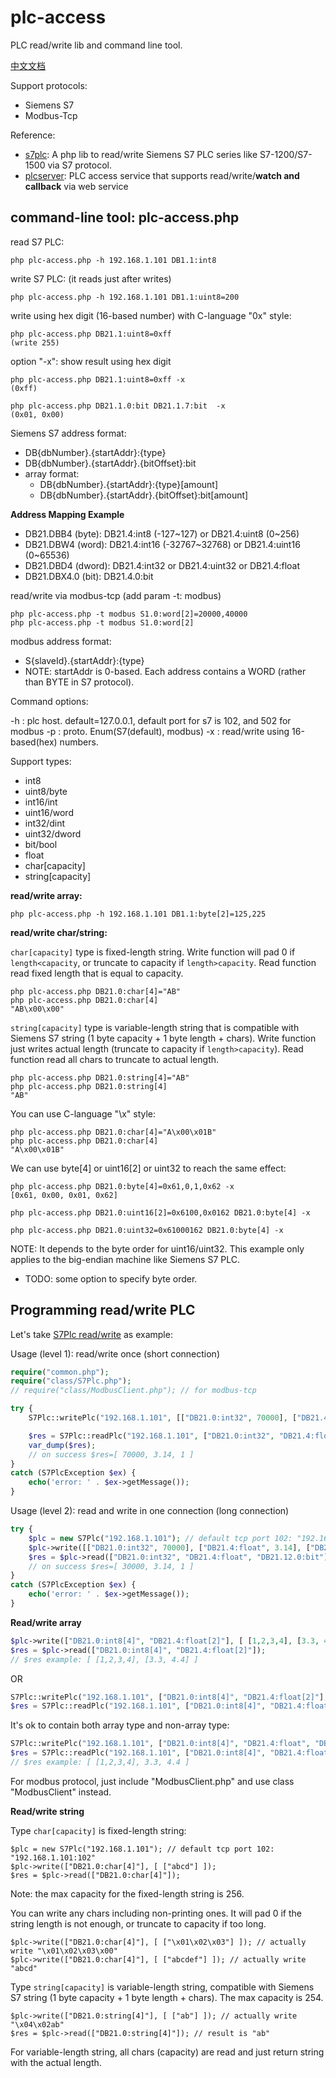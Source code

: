 # plc-access

PLC read/write lib and command line tool.

[中文文档](README-zh.md)

Support protocols:

- Siemens S7
- Modbus-Tcp

Reference:

- [s7plc](https://github.com/skyshore2001/s7plc/): A php lib to read/write Siemens S7 PLC series like S7-1200/S7-1500 via S7 protocol.
- [plcserver](https://github.com/skyshore2001/plcserver/): PLC access service that supports read/write/**watch and callback** via web service

## command-line tool: plc-access.php

read S7 PLC:

	php plc-access.php -h 192.168.1.101 DB1.1:int8

write S7 PLC: (it reads just after writes)

	php plc-access.php -h 192.168.1.101 DB1.1:uint8=200

write using hex digit (16-based number) with C-language "0x" style:

	php plc-access.php DB21.1:uint8=0xff
	(write 255)

option "-x": show result using hex digit

	php plc-access.php DB21.1:uint8=0xff -x
	(0xff)

	php plc-access.php DB21.1.0:bit DB21.1.7:bit  -x
	(0x01, 0x00)

Siemens S7 address format:

- DB{dbNumber}.{startAddr}:{type}
- DB{dbNumber}.{startAddr}.{bitOffset}:bit
- array format:
  - DB{dbNumber}.{startAddr}:{type}[amount]
  - DB{dbNumber}.{startAddr}.{bitOffset}:bit[amount]

**Address Mapping Example**

- DB21.DBB4 (byte): DB21.4:int8 (-127~127) or DB21.4:uint8 (0~256)
- DB21.DBW4 (word): DB21.4:int16 (-32767~32768) or DB21.4:uint16 (0~65536)
- DB21.DBD4 (dword): DB21.4:int32 or DB21.4:uint32 or DB21.4:float
- DB21.DBX4.0 (bit): DB21.4.0:bit

read/write via modbus-tcp (add param -t: modbus)

	php plc-access.php -t modbus S1.0:word[2]=20000,40000
	php plc-access.php -t modbus S1.0:word[2]

modbus address format:

- S{slaveId}.{startAddr}:{type}
- NOTE: startAddr is 0-based. Each address contains a WORD (rather than BYTE in S7 protocol).

Command options:

-h : plc host. default=127.0.0.1, default port for s7 is 102, and 502 for modbus
-p : proto. Enum(S7(default), modbus)
-x : read/write using 16-based(hex) numbers.

Support types:

- int8
- uint8/byte
- int16/int
- uint16/word
- int32/dint
- uint32/dword
- bit/bool
- float
- char[capacity]
- string[capacity]

**read/write array:**

	php plc-access.php -h 192.168.1.101 DB1.1:byte[2]=125,225

**read/write char/string:**

`char[capacity]` type is fixed-length string. Write function will pad 0 if `length<capacity`, or truncate to capacity if `length>capacity`.
Read function read fixed length that is equal to capacity.

	php plc-access.php DB21.0:char[4]="AB"
	php plc-access.php DB21.0:char[4]
	"AB\x00\x00"

`string[capacity]` type is variable-length string that is compatible with Siemens S7 string (1 byte capacity + 1 byte length + chars).
Write function just writes actual length (truncate to capacity if `length>capacity`).
Read function read all chars to truncate to actual length.

	php plc-access.php DB21.0:string[4]="AB"
	php plc-access.php DB21.0:string[4]
	"AB"

You can use C-language "\x" style:

	php plc-access.php DB21.0:char[4]="A\x00\x01B"
	php plc-access.php DB21.0:char[4]
	"A\x00\x01B"

We can use byte[4] or uint16[2] or uint32 to reach the same effect:

	php plc-access.php DB21.0:byte[4]=0x61,0,1,0x62 -x
	[0x61, 0x00, 0x01, 0x62]

	php plc-access.php DB21.0:uint16[2]=0x6100,0x0162 DB21.0:byte[4] -x

	php plc-access.php DB21.0:uint32=0x61000162 DB21.0:byte[4] -x

NOTE: It depends to the byte order for uint16/uint32. This example only applies to the big-endian machine like Siemens S7 PLC.

- TODO: some option to specify byte order.

## Programming read/write PLC

Let's take [S7Plc read/write](https://github.com/skyshore2001/s7plc/) as example:

Usage (level 1): read/write once (short connection)

```php
require("common.php");
require("class/S7Plc.php");
// require("class/ModbusClient.php"); // for modbus-tcp

try {
	S7Plc::writePlc("192.168.1.101", [["DB21.0:int32", 70000], ["DB21.4:float", 3.14], ["DB21.12.0:bit", 1]]);

	$res = S7Plc::readPlc("192.168.1.101", ["DB21.0:int32", "DB21.4:float", "DB21.12.0:bit"]);
	var_dump($res);
	// on success $res=[ 70000, 3.14, 1 ]
}
catch (S7PlcException $ex) {
	echo('error: ' . $ex->getMessage());
}
```

Usage (level 2): read and write in one connection (long connection)

```php
try {
	$plc = new S7Plc("192.168.1.101"); // default tcp port 102: "192.168.1.101:102"
	$plc->write([["DB21.0:int32", 70000], ["DB21.4:float", 3.14], ["DB21.12.0:bit", 1]]);
	$res = $plc->read(["DB21.0:int32", "DB21.4:float", "DB21.12.0:bit"]);
	// on success $res=[ 30000, 3.14, 1 ]
}
catch (S7PlcException $ex) {
	echo('error: ' . $ex->getMessage());
}
```

**Read/write array**

```php
$plc->write(["DB21.0:int8[4]", "DB21.4:float[2]"], [ [1,2,3,4], [3.3, 4.4] ]);
$res = $plc->read(["DB21.0:int8[4]", "DB21.4:float[2]"]);
// $res example: [ [1,2,3,4], [3.3, 4.4] ]
```

OR

```php
S7Plc::writePlc("192.168.1.101", ["DB21.0:int8[4]", "DB21.4:float[2]"], [ [1,2,3,4], [3.3, 4.4] ]);
$res = S7Plc::readPlc("192.168.1.101", ["DB21.0:int8[4]", "DB21.4:float[2]"]);
```

It's ok to contain both array type and non-array type:

```php
S7Plc::writePlc("192.168.1.101", ["DB21.0:int8[4]", "DB21.4:float", "DB21.8:float"], [ [1,2,3,4], 3.3, 4.4 ]);
$res = S7Plc::readPlc("192.168.1.101", ["DB21.0:int8[4]", "DB21.4:float", "DB21.8:float"]);
// $res example: [ [1,2,3,4], 3.3, 4.4 ]
```

For modbus protocol, just include "ModbusClient.php" and use class "ModbusClient" instead.

**Read/write string**

Type `char[capacity]` is fixed-length string:

	$plc = new S7Plc("192.168.1.101"); // default tcp port 102: "192.168.1.101:102"
	$plc->write(["DB21.0:char[4]"], [ ["abcd"] ]);
	$res = $plc->read(["DB21.0:char[4]"]);

Note: the max capacity for the fixed-length string is 256.

You can write any chars including non-printing ones. It will pad 0 if the string length is not enough, or truncate to capacity if too long.

	$plc->write(["DB21.0:char[4]"], [ ["\x01\x02\x03"] ]); // actually write "\x01\x02\x03\x00"
	$plc->write(["DB21.0:char[4]"], [ ["abcdef"] ]); // actually write "abcd"

Type `string[capacity]` is variable-length string, compatible with Siemens S7 string (1 byte capacity + 1 byte length + chars). The max capacity is 254.

	$plc->write(["DB21.0:string[4]"], [ ["ab"] ]); // actually write "\x04\x02ab"
	$res = $plc->read(["DB21.0:string[4]"]); // result is "ab"

For variable-length string, all chars (capacity) are read and just return string with the actual length.
